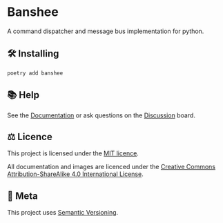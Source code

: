 # Banshee

<p class="lead">
A command dispatcher and message bus implementation for python.
</p>

## 🛠 Installing

```
poetry add banshee
```

## 📚 Help

See the [Documentation][docs] or ask questions on the [Discussion][discussions] board.

## ⚖️ Licence

This project is licensed under the [MIT licence][mit_licence].

All documentation and images are licenced under the 
[Creative Commons Attribution-ShareAlike 4.0 International License][cc_by_sa].

## 📝 Meta

This project uses [Semantic Versioning][semvar].

[docs]: https://python-banshee.artisan.io
[discussions]: https://github.com/artisanofcode/python-banshee/discussions
[mit_licence]: http://dan.mit-license.org/
[cc_by_sa]: https://creativecommons.org/licenses/by-sa/4.0/
[semvar]: http://semver.org/